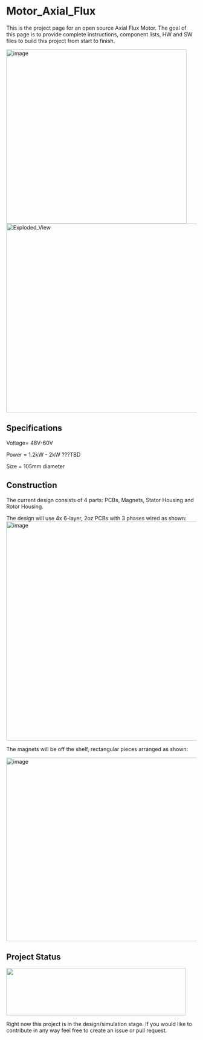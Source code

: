 # Motor_Axial_Flux
This is the project page for an open source Axial Flux Motor. The goal of this page is to provide complete instructions, component lists, HW and SW files to build this project from start to finish. 

<img width="477" height="460" alt="image" src="https://github.com/user-attachments/assets/e710459b-f9fb-452f-9ffc-f85d7eee24fc" />


<img width="819" height="499" alt="Exploded_View" src="https://github.com/user-attachments/assets/7e4136a3-2813-4940-b785-c0ce806e62f7" />


## Specifications

Voltage= 48V-60V

Power = 1.2kW - 2kW ???TBD

Size = 105mm diameter

## Construction
The current design consists of 4 parts: PCBs, Magnets, Stator Housing and Rotor Housing.

The design will use 4x 6-layer, 2oz PCBs with 3 phases wired as shown:
<img width="625" height="579" alt="image" src="https://github.com/user-attachments/assets/47b375d2-9649-4bfc-9e67-b3e067a868c2" />

The magnets will be off the shelf, rectangular pieces arranged as shown:

<img width="531" height="485" alt="image" src="https://github.com/user-attachments/assets/9b7d5c5a-84cf-414a-bec0-4ed502b5b09c" />



## Project Status

<img src="https://github.com/offbyfour/DC_Supply_5p5kW/assets/124545095/4eff57e3-ac06-48fe-8114-b59e78c0e51f" width="475" height="125" /> 

Right now this project is in the design/simulation stage. If you would like to contribute in any way feel free to create an issue or pull request. 
